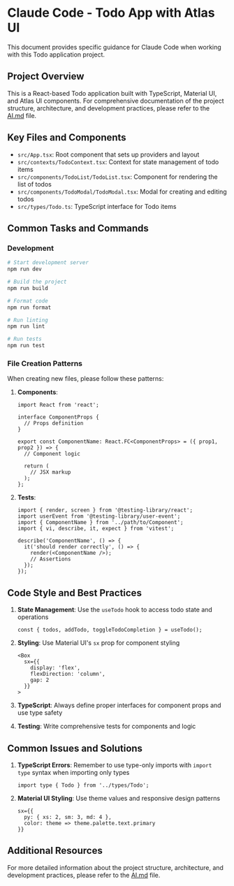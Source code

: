 # Claude Code - Todo App with Atlas UI

This document provides specific guidance for Claude Code when working with this Todo application project.

## Project Overview

This is a React-based Todo application built with TypeScript, Material UI, and Atlas UI components. For comprehensive documentation of the project structure, architecture, and development practices, please refer to the [AI.md](./AI.md) file.

## Key Files and Components

- `src/App.tsx`: Root component that sets up providers and layout
- `src/contexts/TodoContext.tsx`: Context for state management of todo items
- `src/components/TodoList/TodoList.tsx`: Component for rendering the list of todos
- `src/components/TodoModal/TodoModal.tsx`: Modal for creating and editing todos
- `src/types/Todo.ts`: TypeScript interface for Todo items

## Common Tasks and Commands

### Development

```bash
# Start development server
npm run dev

# Build the project
npm run build

# Format code
npm run format

# Run linting
npm run lint

# Run tests
npm run test
```

### File Creation Patterns

When creating new files, please follow these patterns:

1. **Components**:

   ```tsx
   import React from 'react';

   interface ComponentProps {
     // Props definition
   }

   export const ComponentName: React.FC<ComponentProps> = ({ prop1, prop2 }) => {
     // Component logic

     return (
       // JSX markup
     );
   };
   ```

2. **Tests**:

   ```tsx
   import { render, screen } from '@testing-library/react';
   import userEvent from '@testing-library/user-event';
   import { ComponentName } from '../path/to/Component';
   import { vi, describe, it, expect } from 'vitest';

   describe('ComponentName', () => {
     it('should render correctly', () => {
       render(<ComponentName />);
       // Assertions
     });
   });
   ```

## Code Style and Best Practices

1. **State Management**: Use the `useTodo` hook to access todo state and operations

   ```tsx
   const { todos, addTodo, toggleTodoCompletion } = useTodo();
   ```

2. **Styling**: Use Material UI's `sx` prop for component styling

   ```tsx
   <Box
     sx={{
       display: 'flex',
       flexDirection: 'column',
       gap: 2
     }}
   >
   ```

3. **TypeScript**: Always define proper interfaces for component props and use type safety

4. **Testing**: Write comprehensive tests for components and logic

## Common Issues and Solutions

1. **TypeScript Errors**: Remember to use type-only imports with `import type` syntax when importing only types

   ```tsx
   import type { Todo } from '../types/Todo';
   ```

2. **Material UI Styling**: Use theme values and responsive design patterns
   ```tsx
   sx={{
     py: { xs: 2, sm: 3, md: 4 },
     color: theme => theme.palette.text.primary
   }}
   ```

## Additional Resources

For more detailed information about the project structure, architecture, and development practices, please refer to the [AI.md](./AI.md) file.
